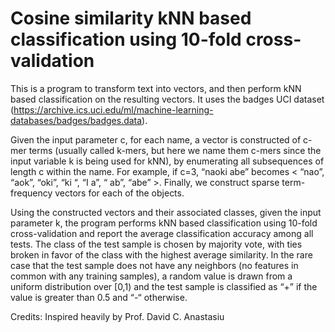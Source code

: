 # Cosine similarity kNN based classification using 10-fold cross-validation

This is a program to transform text into vectors, and then perform kNN based classification on the resulting vectors.
It uses the badges UCI dataset (https://archive.ics.uci.edu/ml/machine-learning-databases/badges/badges.data).

Given the input parameter c, for each name, a vector is constructed of c-mer terms (usually called k-mers, but here we name them c-mers since the input variable k is being used for kNN), by enumerating all subsequences of length c within the name. For example, if c=3, “naoki abe” becomes < “nao”, “aok”, “oki”, “ki “, “I a”, “ ab”, “abe” >. Finally, we construct sparse term-frequency vectors for each of the objects.

Using the constructed vectors and their associated classes, given the input parameter k, the program performs kNN based classification using 10-fold cross-validation and report the average classification accuracy among all tests. The class of the test sample is chosen by majority vote, with ties broken in favor of the class with the highest average similarity. In the rare case that the test sample does not have any neighbors (no features in common with any training samples), a random value is drawn from a uniform distribution over [0,1) and the test sample is classified as “+” if the value is greater than 0.5 and “-“ otherwise.

Credits:
Inspired heavily by Prof. David C. Anastasiu
